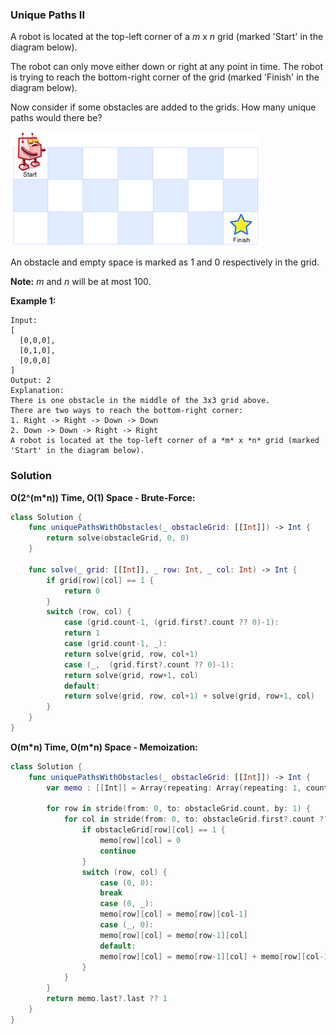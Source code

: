 
### Unique Paths II

A robot is located at the top-left corner of a *m* x *n* grid (marked 'Start' in the diagram below).

The robot can only move either down or right at any point in time. The robot is trying to reach the bottom-right corner of the grid (marked 'Finish' in the diagram below).

Now consider if some obstacles are added to the grids. How many unique paths would there be?

![Above is a 7 x 3 grid. How many possible unique paths are there?](images/question_62.png)

An obstacle and empty space is marked as 1 and 0 respectively in the grid.

__Note:__ *m* and *n* will be at most 100.

__Example 1:__
```
Input:
[
  [0,0,0],
  [0,1,0],
  [0,0,0]
]
Output: 2
Explanation:
There is one obstacle in the middle of the 3x3 grid above.
There are two ways to reach the bottom-right corner:
1. Right -> Right -> Down -> Down
2. Down -> Down -> Right -> Right
A robot is located at the top-left corner of a *m* x *n* grid (marked 'Start' in the diagram below).
```

### Solution
__O(2^(m*n)) Time, O(1) Space - Brute-Force:__
```Swift
class Solution {
    func uniquePathsWithObstacles(_ obstacleGrid: [[Int]]) -> Int {
        return solve(obstacleGrid, 0, 0)
    }
    
    func solve(_ grid: [[Int]], _ row: Int, _ col: Int) -> Int {
        if grid[row][col] == 1 {
            return 0
        }
        switch (row, col) {
            case (grid.count-1, (grid.first?.count ?? 0)-1):
            return 1
            case (grid.count-1, _):
            return solve(grid, row, col+1)
            case (_,  (grid.first?.count ?? 0)-1):
            return solve(grid, row+1, col)
            default:
            return solve(grid, row, col+1) + solve(grid, row+1, col)
        }
    }
}
```
__O(m\*n) Time, O(m\*n) Space - Memoization:__
```Swift
class Solution {
    func uniquePathsWithObstacles(_ obstacleGrid: [[Int]]) -> Int {
        var memo : [[Int]] = Array(repeating: Array(repeating: 1, count: obstacleGrid.first?.count ?? 0), count: obstacleGrid.count)
        
        for row in stride(from: 0, to: obstacleGrid.count, by: 1) {
            for col in stride(from: 0, to: obstacleGrid.first?.count ?? 0, by: 1) {
                if obstacleGrid[row][col] == 1 {
                    memo[row][col] = 0
                    continue
                }
                switch (row, col) {
                    case (0, 0):
                    break
                    case (0, _):
                    memo[row][col] = memo[row][col-1]
                    case (_, 0):
                    memo[row][col] = memo[row-1][col]
                    default:
                    memo[row][col] = memo[row-1][col] + memo[row][col-1]
                }
            }
        }
        return memo.last?.last ?? 1
    }
}
```